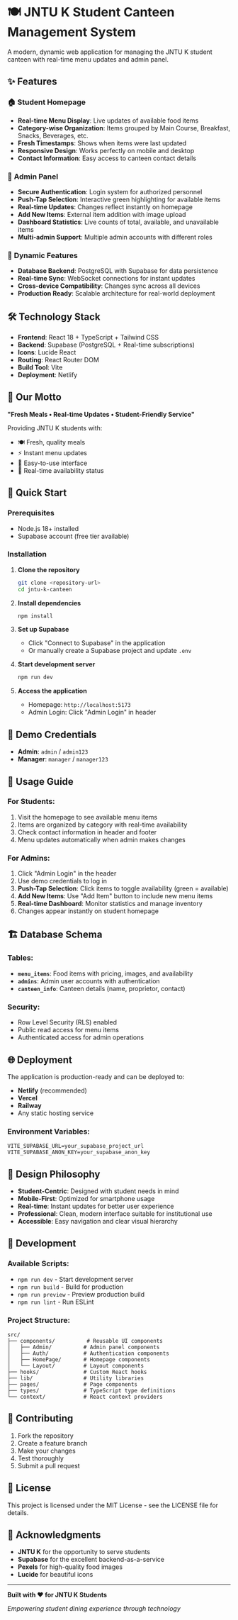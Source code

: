 # 🍽️ JNTU K Student Canteen Management System

A modern, dynamic web application for managing the JNTU K student canteen with real-time menu updates and admin panel.

## ✨ Features

### 🏠 **Student Homepage**
- **Real-time Menu Display**: Live updates of available food items
- **Category-wise Organization**: Items grouped by Main Course, Breakfast, Snacks, Beverages, etc.
- **Fresh Timestamps**: Shows when items were last updated
- **Responsive Design**: Works perfectly on mobile and desktop
- **Contact Information**: Easy access to canteen contact details

### 🔐 **Admin Panel**
- **Secure Authentication**: Login system for authorized personnel
- **Push-Tap Selection**: Interactive green highlighting for available items
- **Real-time Updates**: Changes reflect instantly on homepage
- **Add New Items**: External item addition with image upload
- **Dashboard Statistics**: Live counts of total, available, and unavailable items
- **Multi-admin Support**: Multiple admin accounts with different roles

### 🚀 **Dynamic Features**
- **Database Backend**: PostgreSQL with Supabase for data persistence
- **Real-time Sync**: WebSocket connections for instant updates
- **Cross-device Compatibility**: Changes sync across all devices
- **Production Ready**: Scalable architecture for real-world deployment

## 🛠️ Technology Stack

- **Frontend**: React 18 + TypeScript + Tailwind CSS
- **Backend**: Supabase (PostgreSQL + Real-time subscriptions)
- **Icons**: Lucide React
- **Routing**: React Router DOM
- **Build Tool**: Vite
- **Deployment**: Netlify

## 🎯 Our Motto

**"Fresh Meals • Real-time Updates • Student-Friendly Service"**

Providing JNTU K students with:
- 🍽️ Fresh, quality meals
- ⚡ Instant menu updates
- 📱 Easy-to-use interface
- 🔄 Real-time availability status

## 🚀 Quick Start

### Prerequisites
- Node.js 18+ installed
- Supabase account (free tier available)

### Installation

1. **Clone the repository**
   ```bash
   git clone <repository-url>
   cd jntu-k-canteen
   ```

2. **Install dependencies**
   ```bash
   npm install
   ```

3. **Set up Supabase**
   - Click "Connect to Supabase" in the application
   - Or manually create a Supabase project and update `.env`

4. **Start development server**
   ```bash
   npm run dev
   ```

5. **Access the application**
   - Homepage: `http://localhost:5173`
   - Admin Login: Click "Admin Login" in header

## 🔑 Demo Credentials

- **Admin**: `admin` / `admin123`
- **Manager**: `manager` / `manager123`

## 📱 Usage Guide

### For Students:
1. Visit the homepage to see available menu items
2. Items are organized by category with real-time availability
3. Check contact information in header and footer
4. Menu updates automatically when admin makes changes

### For Admins:
1. Click "Admin Login" in the header
2. Use demo credentials to log in
3. **Push-Tap Selection**: Click items to toggle availability (green = available)
4. **Add New Items**: Use "Add Item" button to include new menu items
5. **Real-time Dashboard**: Monitor statistics and manage inventory
6. Changes appear instantly on student homepage

## 🏗️ Database Schema

### Tables:
- **`menu_items`**: Food items with pricing, images, and availability
- **`admins`**: Admin user accounts with authentication
- **`canteen_info`**: Canteen details (name, proprietor, contact)

### Security:
- Row Level Security (RLS) enabled
- Public read access for menu items
- Authenticated access for admin operations

## 🌐 Deployment

The application is production-ready and can be deployed to:
- **Netlify** (recommended)
- **Vercel**
- **Railway**
- Any static hosting service

### Environment Variables:
```env
VITE_SUPABASE_URL=your_supabase_project_url
VITE_SUPABASE_ANON_KEY=your_supabase_anon_key
```

## 🎨 Design Philosophy

- **Student-Centric**: Designed with student needs in mind
- **Mobile-First**: Optimized for smartphone usage
- **Real-time**: Instant updates for better user experience
- **Professional**: Clean, modern interface suitable for institutional use
- **Accessible**: Easy navigation and clear visual hierarchy

## 🔧 Development

### Available Scripts:
- `npm run dev` - Start development server
- `npm run build` - Build for production
- `npm run preview` - Preview production build
- `npm run lint` - Run ESLint

### Project Structure:
```
src/
├── components/          # Reusable UI components
│   ├── Admin/          # Admin panel components
│   ├── Auth/           # Authentication components
│   ├── HomePage/       # Homepage components
│   └── Layout/         # Layout components
├── hooks/              # Custom React hooks
├── lib/                # Utility libraries
├── pages/              # Page components
├── types/              # TypeScript type definitions
└── context/            # React context providers
```

## 🤝 Contributing

1. Fork the repository
2. Create a feature branch
3. Make your changes
4. Test thoroughly
5. Submit a pull request

## 📄 License

This project is licensed under the MIT License - see the LICENSE file for details.

## 🙏 Acknowledgments

- **JNTU K** for the opportunity to serve students
- **Supabase** for the excellent backend-as-a-service
- **Pexels** for high-quality food images
- **Lucide** for beautiful icons

---

**Built with ❤️ for JNTU K Students**

*Empowering student dining experience through technology*
